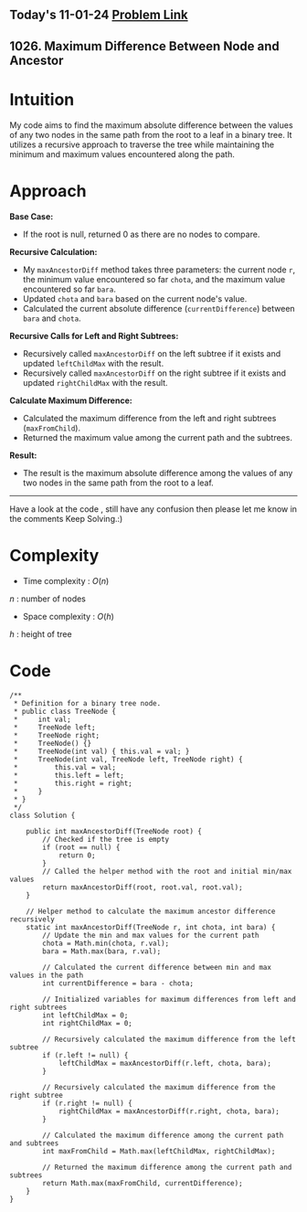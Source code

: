 ## Today's 11-01-24 [Problem Link](https://leetcode.com/problems/maximum-difference-between-node-and-ancestor/description/)
## 1026. Maximum Difference Between Node and Ancestor


# Intuition
<!-- Describe your first thoughts on how to solve this problem. -->
My code aims to find the maximum absolute difference between the values of any two nodes in the same path from the root to a leaf in a binary tree. It utilizes a recursive approach to traverse the tree while maintaining the minimum and maximum values encountered along the path.

# Approach
<!-- Describe your approach to solving the problem. -->
**Base Case:**
   - If the root is null, returned 0 as there are no nodes to compare.

**Recursive Calculation:**
   - My `maxAncestorDiff` method takes three parameters: the current node `r`, the minimum value encountered so far `chota`, and the maximum value encountered so far `bara`.
   - Updated `chota` and `bara` based on the current node's value.
   - Calculated the current absolute difference (`currentDifference`) between `bara` and `chota`.

**Recursive Calls for Left and Right Subtrees:**
   - Recursively called `maxAncestorDiff` on the left subtree if it exists and updated `leftChildMax` with the result.
   - Recursively called `maxAncestorDiff` on the right subtree if it exists and updated `rightChildMax` with the result.

**Calculate Maximum Difference:**
   - Calculated the maximum difference from the left and right subtrees (`maxFromChild`).
   - Returned the maximum value among the current path and the subtrees.

**Result:**
   - The result is the maximum absolute difference among the values of any two nodes in the same path from the root to a leaf.
---
Have a look at the code , still have any confusion then please let me know in the comments Keep Solving.:)
# Complexity
- Time complexity : $O(n)$
<!-- Add your time complexity here, e.g. $$O(n)$$ -->
$n$ : number of nodes
- Space complexity : $O(h)$
<!-- Add your space complexity here, e.g. $$O(n)$$ -->
$h$ : height of tree
# Code
```
/**
 * Definition for a binary tree node.
 * public class TreeNode {
 *     int val;
 *     TreeNode left;
 *     TreeNode right;
 *     TreeNode() {}
 *     TreeNode(int val) { this.val = val; }
 *     TreeNode(int val, TreeNode left, TreeNode right) {
 *         this.val = val;
 *         this.left = left;
 *         this.right = right;
 *     }
 * }
 */
class Solution {
    
    public int maxAncestorDiff(TreeNode root) {
        // Checked if the tree is empty
        if (root == null) {
            return 0;
        }
        // Called the helper method with the root and initial min/max values
        return maxAncestorDiff(root, root.val, root.val);
    }

    // Helper method to calculate the maximum ancestor difference recursively
    static int maxAncestorDiff(TreeNode r, int chota, int bara) {
        // Update the min and max values for the current path
        chota = Math.min(chota, r.val);
        bara = Math.max(bara, r.val);

        // Calculated the current difference between min and max values in the path
        int currentDifference = bara - chota;

        // Initialized variables for maximum differences from left and right subtrees
        int leftChildMax = 0;
        int rightChildMax = 0;

        // Recursively calculated the maximum difference from the left subtree
        if (r.left != null) {
            leftChildMax = maxAncestorDiff(r.left, chota, bara);
        }

        // Recursively calculated the maximum difference from the right subtree
        if (r.right != null) {
            rightChildMax = maxAncestorDiff(r.right, chota, bara);
        }

        // Calculated the maximum difference among the current path and subtrees
        int maxFromChild = Math.max(leftChildMax, rightChildMax);

        // Returned the maximum difference among the current path and subtrees
        return Math.max(maxFromChild, currentDifference);
    }
}

```
